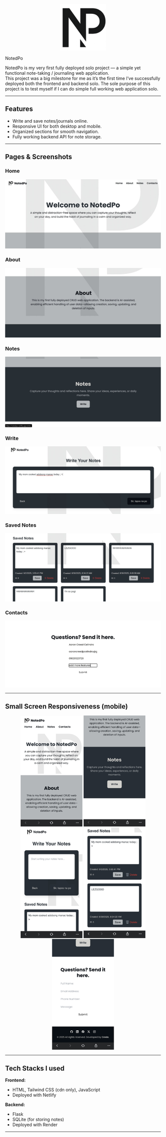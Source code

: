 <p align="center">
  <img src="frontend/design elements/NotedPo-logo.png.png" alt="NotedPo Logo" width="150"/>
</p>
NotedPo  

NotedPo is my very first fully deployed solo project — a simple yet functional note-taking / journaling web application.  
This project was a big milestone for me as it’s the first time I’ve successfully deployed both the frontend and backend solo. 
The sole purpose of this project is to test myself if I can do simple full working web application solo.

---

## Features  
- Write and save notes/journals online.  
- Responsive UI for both desktop and mobile.  
- Organized sections for smooth navigation.  
- Fully working backend API for note storage.  

---

## Pages & Screenshots  

### **Home**
![Home](homeB.jpg)

### **About**
![About](aboutB.jpg)

### **Notes**
![Notes](noteB.jpg)

### **Write**
![Write](writeB.jpg)

### **Saved Notes**
![Saved Notes](savedB.jpg)

### **Contacts**
![Contacts](questionsB.jpg)

---

## Small Screen Responsiveness (mobile) 

<p align="center">
  <img src="M1.PNG" alt="Mobile 1" width="200"/>
  <img src="M2.PNG" alt="Mobile 2" width="200"/>
  <img src="M3.PNG" alt="Mobile 3" width="200"/>
  <img src="M4.PNG" alt="Mobile 4" width="200"/>
  <img src="M5.PNG" alt="Mobile 5" width="200"/>
</p>

---

## Tech Stacks I used  

**Frontend:**  
- HTML, Tailwind CSS (cdn only), JavaScript  
- Deployed with Netlify 

**Backend:**  
- Flask 
- SQLite (for storing notes)  
- Deployed with Render  

---
